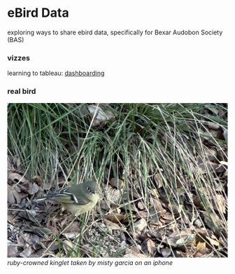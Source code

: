 # eBird Data

exploring ways to share ebird data, specifically for Bexar Audobon Society (BAS)

### vizzes
learning to tableau: 
[dashboarding](https://public.tableau.com/app/profile/misty.garcia2134/vizzes)


### real bird

![ruby-crowned kinglet](images/my_kinglet.jpg)
*ruby-crowned kinglet taken by misty garcia on an iphone*

